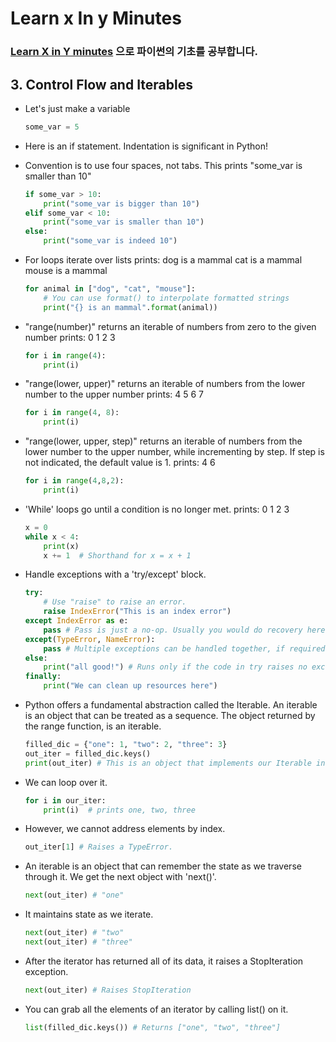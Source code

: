 # Learn x In y Minutes
### [Learn X in Y minutes](https://learnxinyminutes.com/) 으로 파이썬의 기초를 공부합니다.

## 3. Control Flow and Iterables


* Let's just make a variable
	```python
	some_var = 5
	```
* Here is an if statement. Indentation is significant in Python!
* Convention is to use four spaces, not tabs. This prints "some_var is smaller than 10"
	```python
	if some_var > 10:
	    print("some_var is bigger than 10")
	elif some_var < 10:
	    print("some_var is smaller than 10")
	else:
	    print("some_var is indeed 10")
	```
* For loops iterate over lists
prints:
    dog is a mammal
    cat is a mammal
    mouse is a mammal
	```python
	for animal in ["dog", "cat", "mouse"]:
	    # You can use format() to interpolate formatted strings
	    print("{} is an mammal".format(animal))
	```
* "range(number)" returns an iterable of numbers from zero to the given number
prints:
    0
    1
    2
    3
	```python
	for i in range(4):
	    print(i)
	```

* "range(lower, upper)" returns an iterable of numbers from the lower number to the upper number
prints:
    4
    5
    6
    7

	```python
	for i in range(4, 8):
	    print(i)
	```

* "range(lower, upper, step)" returns an iterable of numbers from the lower number to the upper number, while incrementing by step. If step is not indicated, the default value is 1.
prints:
    4
    6
	```python
	for i in range(4,8,2):
	    print(i)
	```
* 'While' loops go until a condition is no longer met.
prints:
    0
    1
    2
    3
	```python
	x = 0
	while x < 4:
	    print(x)
	    x += 1  # Shorthand for x = x + 1
	```

* Handle exceptions with a 'try/except' block.
	```python
	try:
	    # Use "raise" to raise an error.
	    raise IndexError("This is an index error")
	except IndexError as e:
	    pass # Pass is just a no-op. Usually you would do recovery here.
	except(TypeError, NameError):
	    pass # Multiple exceptions can be handled together, if required.
	else:
	    print("all good!") # Runs only if the code in try raises no exceptions.
	finally:
	    print("We can clean up resources here")
	```

* Python offers a fundamental abstraction called the Iterable. An iterable is an object that can be treated as a sequence. The object returned by the range function, is an iterable.
	```python
	filled_dic = {"one": 1, "two": 2, "three": 3}
	out_iter = filled_dic.keys()
	print(out_iter) # This is an object that implements our Iterable interface.
	```
* We can loop over it.
	```python
	for i in our_iter:
	    print(i)  # prints one, two, three
	```
* However, we cannot address elements by index.
	```python
	out_iter[1] # Raises a TypeError.
	```
* An iterable is an object that can remember the state as we traverse through it. We get the next object with 'next()'.
	```python
	next(out_iter) # "one"
	```

* It maintains state as we iterate.
	```python
	next(out_iter) # "two"
	next(out_iter) # "three"
	```
* After the iterator has returned all of its data, it raises a StopIteration exception.
	```python
	next(out_iter) # Raises StopIteration
	```
* You can grab all the elements of an iterator by calling list() on it.
	```python
	list(filled_dic.keys()) # Returns ["one", "two", "three"]
	```